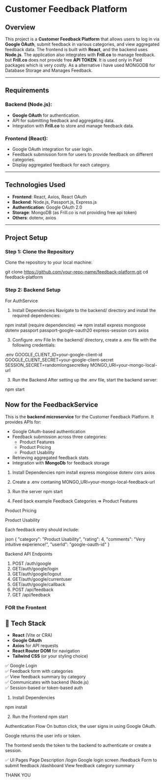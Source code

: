 # Customer Feedback Platform

## Overview

This project is a **Customer Feedback Platform** that allows users to log in via **Google OAuth**, submit feedback in various categories, and view aggregated feedback data. The frontend is built with **React**, and the backend uses **Node.js**. 
The application also integrates with **Frill.co** to manage feedback. but **Frill.co** does not provide free **API TOKEN**. It is used only in Paid packages which is very costly.
As a alternative i have used MONGODB for Database Storage and Manages Feedback.

---

## Requirements

### Backend (Node.js):
- **Google OAuth** for authentication.
- API for submitting feedback and aggregating data.
- Integration with **Frill.co** to store and manage feedback data.

### Frontend (React):
- Google OAuth integration for user login.
- Feedback submission form for users to provide feedback on different categories.
- Display aggregated feedback for each category.

---

## Technologies Used

- **Frontend**: React, Axios, React OAuth
- **Backend**: Node.js, Passport.js, Express.js
- **Authentication**: Google OAuth 2.0
- **Storage**: MongoDB (as Frill.co is not providing free api token)
- **Others**: dotenv, axios

---

## Project Setup

### Step 1: Clone the Repository

Clone the repository to your local machine:

git clone https://github.com/your-repo-name/feedback-platform.git
cd feedback-platform

### Step 2: Backend Setup

For AuthService

1. Install Dependencies
Navigate to the backend/ directory and install the required dependencies:

npm install (require dependencies) ==> npm install express mongoose dotenv passport passport-google-oauth20 express-session cors axios

3. Configure .env File
In the backend/ directory, create a .env file with the following credentials:

.env
GOOGLE_CLIENT_ID=your-google-client-id
GOOGLE_CLIENT_SECRET=your-google-client-secret
SESSION_SECRET=randomlongsecretkey
MONGO_URI=your-mongo-local-url

3. Run the Backend
After setting up the .env file, start the backend server:

npm start

## Now for the FeedbackService
This is the **backend microservice** for the Customer Feedback Platform. It provides APIs for:

- Google OAuth-based authentication
- Feedback submission across three categories:
  - Product Features
  - Product Pricing
  - Product Usability
- Retrieving aggregated feedback stats
- Integration with **MongoDb** for feedback storage

1. Install Dependencies
  npm install express mongoose dotenv cors axios

2. Create a .env contaning
    MONGO_URI=your-mongo-local-feedback-url
3. Run the server npm start

4. Feed back example
Feedback Categories =>
Product Features

Product Pricing

Product Usability

Each feedback entry should include:

json
{
  "category": "Product Usability",
  "rating": 4,
  "comments": "Very intuitive experience!",
  "userId": "google-oauth-id"
}

Backend API Endpoints
1. POST /auth/google
2. GET/auth/google/login
3. GET/auth/google/logout
4. GET/auth/google/currentuser
5. GET/auth/google/callback
6. POST /api/feedback
7. GET /api/feedback



### FOR the Frontent

## 🚀 Tech Stack

- **React** (Vite or CRA)
- **Google OAuth**
- **Axios** for API requests
- **React Router DOM** for navigation
- **Tailwind CSS** (or your styling choice)

✅ Google Login  
✅ Feedback form with categories  
✅ View feedback summary by category  
✅ Communicates with backend (Node.js)  
✅ Session-based or token-based auth

1. Install Dependencies

npm install

2. Run the Frontend
npm start

Authentication Flow
On button click, the user signs in using Google OAuth.

Google returns the user info or token.

The frontend sends the token to the backend to authenticate or create a session.

✅ UI Pages
Page	Description
/login	Google login screen
/feedback	Form to submit feedback
/dashboard	View feedback category summary


THANK YOU



   
   
